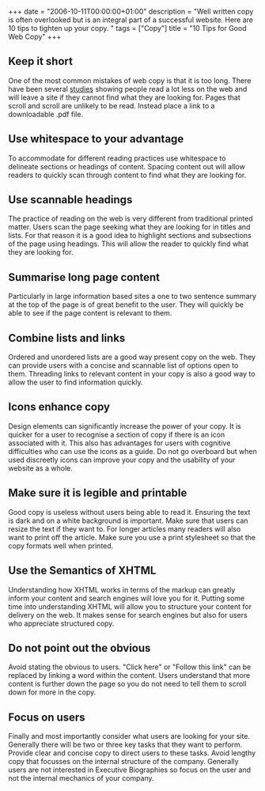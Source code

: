 +++
date = "2006-10-11T00:00:00+01:00"
description = "Well written copy is often overlooked but is an integral part of a successful website. Here are 10 tips to tighten up your copy. "
tags = ["Copy"]
title = "10 Tips for Good Web Copy"
+++

## Keep it short

One of the most common mistakes of web copy is that it is too long. There have
been several [studies][1] showing people read a lot less on the web and will
leave a site if they cannot find what they are looking for. Pages that scroll
and scroll are unlikely to be read. Instead place a link to a downloadable .pdf
file.

## Use whitespace to your advantage

To accommodate for different reading practices use whitespace to delineate
sections or headings of content. Spacing content out will allow readers to
quickly scan through content to find what they are looking for.

## Use scannable headings

The practice of reading on the web is very different from traditional printed
matter. Users scan the page seeking what they are looking for in titles and
lists. For that reason it is a good idea to highlight sections and subsections
of the page using headings. This will allow the reader to quickly find what they
are looking for.

## Summarise long page content

Particularly in large information based sites a one to two sentence summary at
the top of the page is of great benefit to the user. They will quickly be able
to see if the page content is relevant to them.

## Combine lists and links

Ordered and unordered lists are a good way present copy on the web. They can
provide users with a concise and scannable list of options open to them.
Threading links to relevant content in your copy is also a good way to allow the
user to find information quickly.

## Icons enhance copy

Design elements can significantly increase the power of your copy. It is quicker
for a user to recognise a section of copy if there is an icon associated with
it. This also has advantages for users with cognitive difficulties who can use
the icons as a guide. Do not go overboard but when used discreetly icons can
improve your copy and the usability of your website as a whole.

## Make sure it is legible and printable

Good copy is useless without users being able to read it. Ensuring the text is
dark and on a white background is important. Make sure that users can resize the
text if they want to. For longer articles many readers will also want to print
off the article. Make sure you use a print stylesheet so that the copy formats
well when printed.

## Use the Semantics of XHTML

Understanding how XHTML works in terms of the markup can greatly inform your
content and search engines will love you for it. Putting some time into
understanding XHTML will allow you to structure your content for delivery on the
web. It makes sense for search engines but also for users who appreciate
structured copy.

## Do not point out the obvious

Avoid stating the obvious to users. "Click here" or "Follow this link" can be
replaced by linking a word within the content. Users understand that more
content is further down the page so you do not need to tell them to scroll down
for more in the copy.

## Focus on users

Finally and most importantly consider what users are looking for your site.
Generally there will be two or three key tasks that they want to perform.
Provide clear and concise copy to direct users to these tasks. Avoid lengthy
copy that focusses on the internal structure of the company. Generally users are
not interested in Executive Biographies so focus on the user and not the
internal mechanics of your company.

[1]: http://www.useit.com/alertbox/9710a.html
